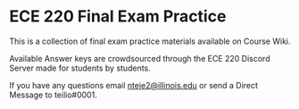 # ECE 220 Final Exam Practice

This is a collection of final exam practice materials available on Course Wiki.

Available Answer keys are crowdsourced through the ECE 220 Discord Server made for students by students. 

If you have any questions email nteje2@illinois.edu or send a Direct Message to teilio#0001.
